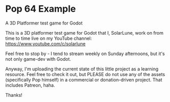 # Pop 64 Example
A 3D Platformer test game for Godot

This is a 3D platformer test game for Godot that I, SolarLune, work on from time to time live on my YouTube channel: https://www.youtube.com/c/solarlune

Feel free to stop by - I tend to stream weekly on Sunday afternoons, but it's not only game-dev with Godot.

Anyway, I'm uploading the current state of this little project as a learning resource. Feel free to check it out, but PLEASE do not use any of the assets (specifically Pop himself) in a commercial or donation-driven project. That includes Patreon, haha.

Thanks!
